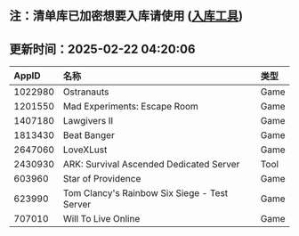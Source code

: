 ## 注：清单库已加密想要入库请使用 ([入库工具](https://github.com/BlankTMing/ManifestAutoUpdate/releases))

## 更新时间：2025-02-22 04:20:06
| AppID | 名称 | 类型  |
| :-------------------- | :----------------------------- | :----------- |
| 1022980 | Ostranauts| Game |
| 1201550 | Mad Experiments: Escape Room| Game |
| 1407180 | Lawgivers II| Game |
| 1813430 | Beat Banger| Game |
| 2647060 | LoveXLust| Game |
| 2430930 | ARK: Survival Ascended Dedicated Server| Tool |
| 603960 | Star of Providence| Game |
| 623990 | Tom Clancy's Rainbow Six Siege - Test Server| Game |
| 707010 | Will To Live Online| Game |
